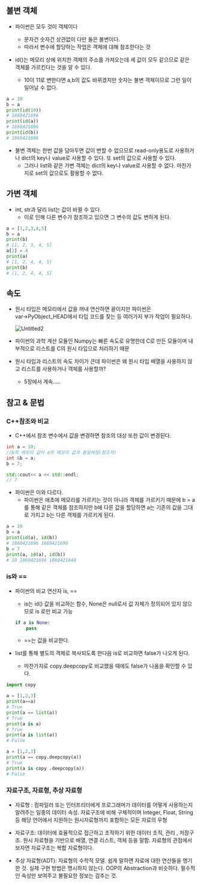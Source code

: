 ## 불변 객체

- 파이썬은 모두 것이 객체이다

  - 문자건 숫자건 상관없이 다만 둘은 불변이다.
  - 따라서 변수에 할당하는 작업은 객체에 대해 참조한다는 것

- id()는 메모리 상에 위치한 객체의 주소를 가져오는데 세 값이 모두 같으므로 같은 객체를 가르킨다는 것을 알 수 있다.
  - 10이 11로 변한다면 a,b의 값도 바뀌겠지만 숫자는 불변 객체이므로 그런 일이 일어날 수 없다.

```python
a = 10
b = a
print(id(10))
# 1860421696
print(id(a))
# 1860421696
print(id(b))
# 1860421696
```

- 불변 객체는 한번 값을 담아두면 값이 변할 수 없으므로 read-only용도로 사용하거나 dict의 key나 value로 사용할 수 있다. 또 set의 값으로 사용할 수 있다.
  - 그러나 list와 같은 가변 객체는 dict의 key나 value로 사용할 수 없다. 마찬가지로 set의 값으로도 활용할 수 없다.

## 가변 객체

- int, str과 달리 list는 값이 바뀔 수 있다.
  - 이로 인해 다른 변수가 참조하고 있으면 그 변수의 값도 변하게 된다.

```python
a = [1,2,3,4,5]
b = a
print(b)
# [1, 2, 3, 4, 5]
a[2] = 4
print(a)
# [1, 2, 4, 4, 5]
print(b)
# [1, 2, 4, 4, 5]
```

## 속도

- 원시 타입은 메모리에서 값을 꺼내 연산하면 끝이지만 파이썬은 var→PyObject_HEAD에서 타입 코드를 찾는 등 여러가지 부가 작업이 필요하다.

  ![Untitled2](https://user-images.githubusercontent.com/53499412/116535231-7ad7ad00-a91e-11eb-913f-78e5a2e3360b.png)

- 파이썬의 과학 계산 모듈인 Numpy는 빠른 속도로 유명한데 C로 만든 모듈이며 내부적으로 리스트를 C의 원시 타입으로 처리하기 때문

- 원시 타입과 리스트의 속도 차이가 큰데 파이썬은 왜 원시 타입 배열을 사용하지 않고 리스트를 사용하거나 객체를 사용할까?
  - 5장에서 계속.....

## 참고 & 문법

### C++참조와 비교

- C++에서 참조 변수에서 값을 변경하면 참조의 대상 또한 값이 변경된다.

```cpp
int a = 10;
//b의 메모리 값이 a의 메모리 값과 동일해짐(참조자)
int &b = a;
b = 7;

std::cout<< a << std::endl;
// 7
```

- 파이썬은 이와 다르다.
  - 파이썬은 애초에 메모리를 가르키는 것이 아니라 객체를 가르키기 때문에 b = a를 통해 같은 객체를 참조하지만 b에 다른 값을 할당하면 a는 기존의 값을 그대로 가지고 b는 다른 객체를 가르키게 된다.

```python
a = 10
b = a
print(id(a), id(b))
# 1860421696 1860421696
b = 7
print(a, id(a), id(b))
# 10 1860421696 1860421648
```

### is와 ==

- 파이썬의 비교 연산자 is, ==

  - is는 id() 값을 비교하는 함수, None은 null로서 값 자체가 정의되어 있지 않으므로 is 로만 비교 가능

  ```python
  if a is None:
      pass
  ```

  - ==는 값을 비교한다.

- list를 통해 별도의 객체로 복사되도록 한다음 is로 비교하면 false가 나오게 된다.
  - 마찬가지로 copy.deepcopy로 비교했을 때에도 false가 나옴을 확인할 수 있다.

```python
import copy

a = [1,2,3]
print(a==a)
# True
print(a == list(a))
# True
print(a is a)
# True
print(a is list(a))
# False

a = [1,2,3]
print(a == copy.deepcopy(a))
# True
print(a is copy .deepcopy(a))
# False
```

### 자료구조, 자료형, 추상 자료형

- 자료형 : 컴파일러 또는 인터프리터에게 프로그래머가 데이터를 어떻게 사용하는지 알려주는 일종의 데이터 속성. 자료구조에 비해 구체적이며 Integer, Float, String등 해당 언어에서 지원하는 원시자료형까지 포함하는 모든 자료의 우형

- 자료구조: 데이터에 효율적으로 접근하고 조작하기 위한 데이터 조직, 관리 , 저장구조. 원시 자료형을 기반으로 배열, 연결 리스트, 객체 등을 말함. 자료형의 관점에서 보자면 자료구조는 복합 자료형이다.

- 추상 자료형(ADT): 자료형의 수학적 모델. 쉽게 말하면 자료에 대한 연산들을 명기한 것. 실제 구현 방법은 명시하지 않는다. OOP의 Abstraction과 비슷하다. 필수적인 속성만 보여주고 불필요한 정보는 감추는 것.

